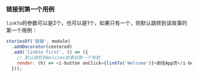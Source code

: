 
### 链接到第一个用例

`linkTo`的参数可以是2个，也可以是1个，如果只有一个，则默认跳转到该故事的第一个用例：

```javascript
storiesOf('链接', module)
  .addDecorator(centered)
  .add('linkto first', () => ({
    // 默认跳转到Welcome故事到第一个用例
    render: (h) => <i-button onClick={linkTo('Welcome')}>前往App页</i-button>
  }));
```
